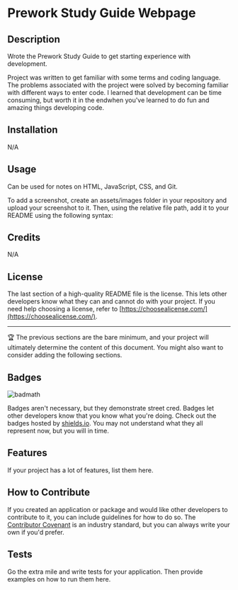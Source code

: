 
# Prework Study Guide Webpage

## Description

Wrote the Prework Study Guide to get starting experience with development.

Project was written to get familiar with some terms and coding language.
The problems associated with the project were solved by becoming familiar with different ways to enter code.
I learned that development can be time consuming, but worth it in the endwhen you've learned to do fun and amazing things developing code.



## Installation

N/A

## Usage

Can be used for notes on HTML, JavaScript, CSS, and Git. 

To add a screenshot, create an assets/images folder in your repository and upload your screenshot to it. Then, using the relative file path, add it to your README using the following syntax:


## Credits

N/A

## License

The last section of a high-quality README file is the license. This lets other developers know what they can and cannot do with your project. If you need help choosing a license, refer to [https://choosealicense.com/](https://choosealicense.com/).

---

🏆 The previous sections are the bare minimum, and your project will ultimately determine the content of this document. You might also want to consider adding the following sections.

## Badges

![badmath](https://img.shields.io/github/languages/top/nielsenjared/badmath)

Badges aren't necessary, but they demonstrate street cred. Badges let other developers know that you know what you're doing. Check out the badges hosted by [shields.io](https://shields.io/). You may not understand what they all represent now, but you will in time.

## Features

If your project has a lot of features, list them here.

## How to Contribute

If you created an application or package and would like other developers to contribute to it, you can include guidelines for how to do so. The [Contributor Covenant](https://www.contributor-covenant.org/) is an industry standard, but you can always write your own if you'd prefer.

## Tests

Go the extra mile and write tests for your application. Then provide examples on how to run them here.


